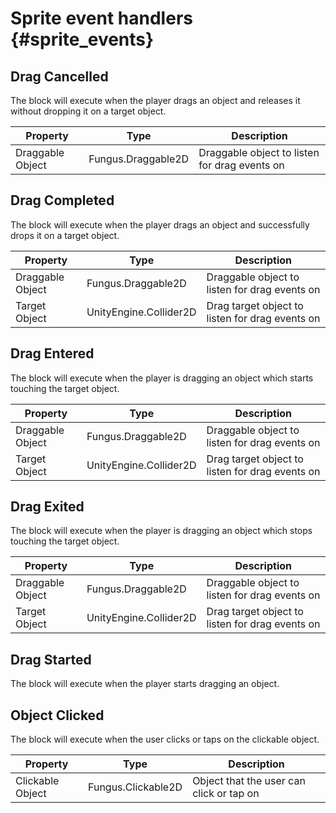 # Sprite event handlers {#sprite_events}

## Drag Cancelled
The block will execute when the player drags an object and releases it without dropping it on a target object.

Property | Type | Description
 --- | --- | ---
Draggable Object | Fungus.Draggable2D | Draggable object to listen for drag events on

## Drag Completed
The block will execute when the player drags an object and successfully drops it on a target object.

Property | Type | Description
 --- | --- | ---
Draggable Object | Fungus.Draggable2D | Draggable object to listen for drag events on
Target Object | UnityEngine.Collider2D | Drag target object to listen for drag events on

## Drag Entered
The block will execute when the player is dragging an object which starts touching the target object.

Property | Type | Description
 --- | --- | ---
Draggable Object | Fungus.Draggable2D | Draggable object to listen for drag events on
Target Object | UnityEngine.Collider2D | Drag target object to listen for drag events on

## Drag Exited
The block will execute when the player is dragging an object which stops touching the target object.

Property | Type | Description
 --- | --- | ---
Draggable Object | Fungus.Draggable2D | Draggable object to listen for drag events on
Target Object | UnityEngine.Collider2D | Drag target object to listen for drag events on

## Drag Started
The block will execute when the player starts dragging an object.
## Object Clicked
The block will execute when the user clicks or taps on the clickable object.

Property | Type | Description
 --- | --- | ---
Clickable Object | Fungus.Clickable2D | Object that the user can click or tap on

